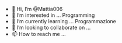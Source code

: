 - 👋 Hi, I’m @Mattia006
- 👀 I’m interested in ... Programming
- 🌱 I’m currently learning ... Programmazione
- 💞️ I’m looking to collaborate on ... 
- 📫 How to reach me ...

<!---
Mattia006/Mattia006 is a ✨ special ✨ repository because its `README.md` (this file) appears on your GitHub profile.
You can click the Preview link to take a look at your changes.
--->
